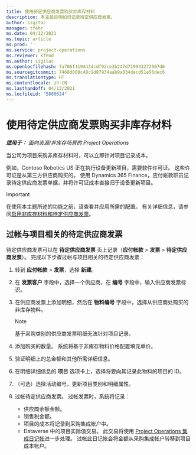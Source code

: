 ```yaml
---
title: 使用待定供应商发票购买非库存材料
description: 本主题说明如何记录待定供应商发票。
author: sigitac
manager: tfehr
ms.date: 04/12/2021
ms.topic: article
ms.prod: ''
ms.service: project-operations
ms.reviewer: kfend
ms.author: sigitac
ms.openlocfilehash: 7a706f419443dcdf92ce3b247d719943272907d0
ms.sourcegitcommit: 7468d668c48c1d87934aab9a034decd51e56dec6
ms.translationtype: HT
ms.contentlocale: zh-CN
ms.lasthandoff: 04/13/2021
ms.locfileid: "5880624"
---
```

# <a name="purchase-non-stocked-materials-using-a-pending-vendor-invoice"></a>使用待定供应商发票购买非库存材料

_**适用于：** 面向资源/非库存场景的 Project Operations_

当公司为项目采购非库存材料时，可以立即针对项目记录成本。 

例如，Contoso Robotics US 正在执行设备更新项目，需要软件许可证。 这些许可证是从第三方供应商购买的。  使用 Dynamics 365 Finance，应付帐款职员记录待定供应商发票单据，并将许可证成本直接归于设备更新项目。 

> [!IMPORTANT]
> 在使用本主题所述的功能之前，请查看并应用所需的配置。 有关详细信息，请参阅[启用非库存材料和待定供应商发票](configure-materials-nonstocked.md)。 

## <a name="post-a-project-related-pending-vendor-invoice"></a>过帐与项目相关的待定供应商发票 

待定供应商发票可以在 **待定供应商发票** 页上记录（**应付帐款** > **发票** > **待定供应商发票**）。 完成以下步骤过帐与项目相关的待定供应商发票：

1. 转到 **应付帐款** > **发票**，选择 **新建**。 
2. 在 **发票客户** 字段中，选择一个供应商，在 **编号** 字段中，输入供应商发票标识。
3. 在供应商发票上添加明细，然后在 **物料编号** 字段中，选择从供应商处购买的非库存物料。 

    > [!NOTE]
    > 基于采购类别的供应商发票明细无法针对项目记录。 
    
5. 添加购买的数量。 系统将基于非库存物料价格配置填充单价。 
6. 验证明细上的总金额和其他所需详细信息。
7. 在明细详细信息的 **项目** 选项卡上，选择将要向其记录此物料的项目的 ID。
8. （可选）选择活动编号，更新项目类别和明细属性。
9. 过帐待定供应商发票。 过帐发票时，系统将记录：
    
    - 供应商余额金额。
    - 销售税金额。
    - 项目的成本将记录到采购集成帐户中。
    - Dataverse 中的项目实际值交易。 此交易将使用 [Project Operations 集成日记帐](../project-accounting/project-operations-integration-journal.md)进一步处理。 过帐此日记帐会将金额从采购集成帐户转移到项目成本帐户。
